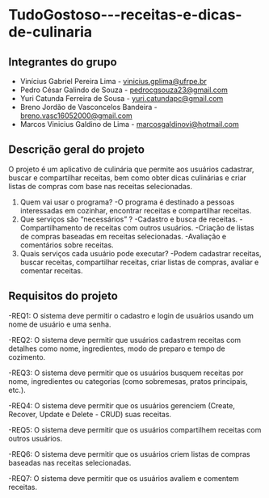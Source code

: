 # TudoGostoso---receitas-e-dicas-de-culinaria

## Integrantes do grupo 

 * Vinícius Gabriel Pereira Lima - vinicius.gplima@ufrpe.br
 * Pedro César Galindo de Souza - pedrocgsouza23@gmail.com
 * Yuri Catunda Ferreira de Sousa - yuri.catundapc@gmail.com
 * Breno Jordão de Vasconcelos Bandeira - breno.vasc16052000@gmail.com
 * Marcos Vinicius Galdino de Lima - marcosgaldinovi@hotmail.com

## Descrição geral do projeto 
O projeto é um aplicativo de culinária que permite aos usuários cadastrar, buscar e compartilhar receitas, bem como obter dicas culinárias e criar listas de compras com base nas receitas selecionadas.
 1. Quem vai usar o programa?
    -O programa é destinado a pessoas interessadas em cozinhar, encontrar receitas e compartilhar receitas.
 3. Que serviços são “necessários” ?
    -Cadastro e busca de receitas.
    -Compartilhamento de receitas com outros usuários.
    -Criação de listas de compras baseadas em receitas selecionadas.
    -Avaliação e comentários sobre receitas.
 5. Quais serviços cada usuário pode executar?
    -Podem cadastrar receitas, buscar receitas, compartilhar receitas, criar listas de compras, avaliar e comentar receitas.

## Requisitos do projeto
-REQ1: O sistema deve permitir o cadastro e login de usuários usando um nome de usuário e uma senha.

-REQ2: O sistema deve permitir que usuários cadastrem receitas com detalhes como nome, ingredientes, modo de preparo e tempo de cozimento.

-REQ3: O sistema deve permitir que os usuários busquem receitas por nome, ingredientes ou categorias (como sobremesas, pratos principais, etc.).

-REQ4: O sistema deve permitir que os usuários gerenciem (Create, Recover, Update e Delete - CRUD) suas receitas.

-REQ5: O sistema deve permitir que os usuários compartilhem receitas com outros usuários.

-REQ6: O sistema deve permitir que os usuários criem listas de compras baseadas nas receitas selecionadas.

-REQ7: O sistema deve permitir que os usuários avaliem e comentem receitas.

